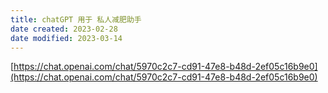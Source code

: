 ```yaml
---
title: chatGPT 用于 私人减肥助手
date created: 2023-02-28
date modified: 2023-03-14
---
```


[https://chat.openai.com/chat/5970c2c7-cd91-47e8-b48d-2ef05c16b9e0](https://chat.openai.com/chat/5970c2c7-cd91-47e8-b48d-2ef05c16b9e0)
